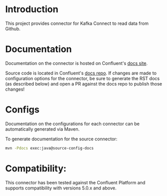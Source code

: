 # Introduction

This project provides connector for Kafka Connect to read data from Github.

# Documentation

Documentation on the connector is hosted on Confluent's
[docs site](https://docs.confluent.io/current/connect/kafka-connect-github/).

Source code is located in Confluent's
[docs repo](https://github.com/confluentinc/docs/tree/master/connect/kafka-connect-github). If changes
are made to configuration options for the connector, be sure to generate the RST docs (as described
below) and open a PR against the docs repo to publish those changes!

# Configs

Documentation on the configurations for each connector can be automatically generated via Maven.

To generate documentation for the source connector:
```bash
mvn -Pdocs exec:java@source-config-docs
```

# Compatibility:

This connector has been tested against the Confluent Platform and supports compatibility with versions 5.0.x and above.
